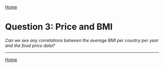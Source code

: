 <a href="../dashboard">Home</a>

# Question 3: Price and BMI
*Can we see any correlations between the average BMI per country per year and the food price data?*

<hr>

<a href="../dashboard">Home</a>
